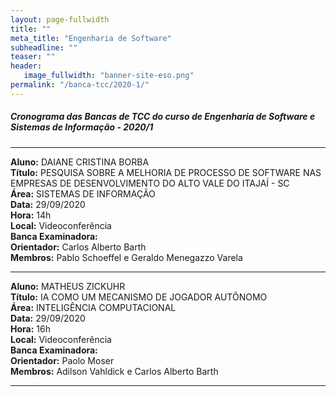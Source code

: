 ```yaml
---
layout: page-fullwidth
title: ""
meta_title: "Engenharia de Software"
subheadline: ""
teaser: ""
header:
   image_fullwidth: "banner-site-eso.png"
permalink: "/banca-tcc/2020-1/"
---
```


##### **Cronograma das Bancas de TCC do curso de Engenharia de Software e Sistemas de Informação - 2020/1**

<hr>

**Aluno:** DAIANE CRISTINA BORBA
<br>
**Título:** PESQUISA SOBRE A MELHORIA DE PROCESSO DE SOFTWARE NAS EMPRESAS DE DESENVOLVIMENTO DO ALTO VALE DO ITAJAÍ - SC
<br>
**Área:** SISTEMAS DE INFORMAÇÃO
<br>
**Data:** 29/09/2020
<br>
**Hora:** 14h
<br>
**Local:** Videoconferência
<br>
**Banca Examinadora:**
<br>
**Orientador:** Carlos Alberto Barth
<br>
**Membros:** Pablo Schoeffel e Geraldo Menegazzo Varela      

<hr>

**Aluno:** MATHEUS ZICKUHR
<br>
**Título:** IA COMO UM MECANISMO DE JOGADOR AUTÔNOMO
<br>
**Área:** INTELIGÊNCIA COMPUTACIONAL
<br>
**Data:** 29/09/2020
<br>
**Hora:** 16h
<br>
**Local:** Videoconferência
<br>
**Banca Examinadora:**
<br>
**Orientador:** Paolo Moser
<br>
**Membros:** Adilson Vahldick e Carlos Alberto Barth    

<hr>
